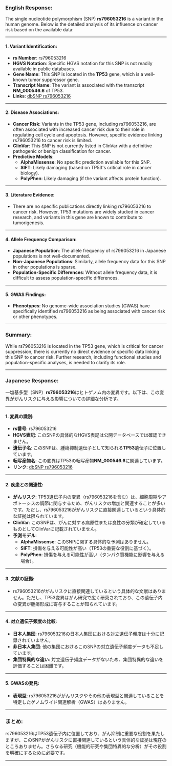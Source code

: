 ### English Response:

The single nucleotide polymorphism (SNP) **rs796053216** is a variant in the human genome. Below is the detailed analysis of its influence on cancer risk based on the available data:

---

#### 1. **Variant Identification**:
- **rs Number**: rs796053216
- **HGVS Notation**: Specific HGVS notation for this SNP is not readily available in public databases.
- **Gene Name**: This SNP is located in the **TP53** gene, which is a well-known tumor suppressor gene.
- **Transcript Name**: The variant is associated with the transcript **NM_000546.6** of TP53.
- **Links**: [dbSNP rs796053216](https://www.ncbi.nlm.nih.gov/snp/rs796053216)

---

#### 2. **Disease Associations**:
- **Cancer Risk**: Variants in the TP53 gene, including rs796053216, are often associated with increased cancer risk due to their role in regulating cell cycle and apoptosis. However, specific evidence linking rs796053216 to cancer risk is limited.
- **ClinVar**: This SNP is not currently listed in ClinVar with a definitive pathogenic or benign classification for cancer.
- **Predictive Models**:
  - **AlphaMissense**: No specific prediction available for this SNP.
  - **SIFT**: Likely damaging (based on TP53's critical role in cancer biology).
  - **PolyPhen**: Likely damaging (if the variant affects protein function).

---

#### 3. **Literature Evidence**:
- There are no specific publications directly linking rs796053216 to cancer risk. However, TP53 mutations are widely studied in cancer research, and variants in this gene are known to contribute to tumorigenesis.

---

#### 4. **Allele Frequency Comparison**:
- **Japanese Population**: The allele frequency of rs796053216 in Japanese populations is not well-documented.
- **Non-Japanese Populations**: Similarly, allele frequency data for this SNP in other populations is sparse.
- **Population-Specific Differences**: Without allele frequency data, it is difficult to assess population-specific differences.

---

#### 5. **GWAS Findings**:
- **Phenotypes**: No genome-wide association studies (GWAS) have specifically identified rs796053216 as being associated with cancer risk or other phenotypes.

---

### Summary:
While rs796053216 is located in the TP53 gene, which is critical for cancer suppression, there is currently no direct evidence or specific data linking this SNP to cancer risk. Further research, including functional studies and population-specific analyses, is needed to clarify its role.

---

### Japanese Response:

一塩基多型（SNP）**rs796053216**はヒトゲノム内の変異です。以下は、この変異ががんリスクに与える影響についての詳細な分析です。

---

#### 1. **変異の識別**:
- **rs番号**: rs796053216
- **HGVS表記**: このSNPの具体的なHGVS表記は公開データベースでは確認できません。
- **遺伝子名**: このSNPは、腫瘍抑制遺伝子として知られる**TP53**遺伝子に位置しています。
- **転写産物名**: この変異はTP53の転写産物**NM_000546.6**に関連しています。
- **リンク**: [dbSNP rs796053216](https://www.ncbi.nlm.nih.gov/snp/rs796053216)

---

#### 2. **疾患との関連性**:
- **がんリスク**: TP53遺伝子内の変異（rs796053216を含む）は、細胞周期やアポトーシスの調節に関与するため、がんリスクの増加と関連することが多いです。ただし、rs796053216ががんリスクに直接関連しているという具体的な証拠は限られています。
- **ClinVar**: このSNPは、がんに対する病原性または良性の分類が確定しているものとしてClinVarに記載されていません。
- **予測モデル**:
  - **AlphaMissense**: このSNPに関する具体的な予測はありません。
  - **SIFT**: 損傷を与える可能性が高い（TP53の重要な役割に基づく）。
  - **PolyPhen**: 損傷を与える可能性が高い（タンパク質機能に影響を与える場合）。

---

#### 3. **文献の証拠**:
- rs796053216ががんリスクに直接関連しているという具体的な文献はありません。ただし、TP53変異はがん研究で広く研究されており、この遺伝子内の変異が腫瘍形成に寄与することが知られています。

---

#### 4. **対立遺伝子頻度の比較**:
- **日本人集団**: rs796053216の日本人集団における対立遺伝子頻度は十分に記録されていません。
- **非日本人集団**: 他の集団におけるこのSNPの対立遺伝子頻度データも不足しています。
- **集団特異的な違い**: 対立遺伝子頻度データがないため、集団特異的な違いを評価することは困難です。

---

#### 5. **GWASの発見**:
- **表現型**: rs796053216ががんリスクやその他の表現型と関連していることを特定したゲノムワイド関連解析（GWAS）はありません。

---

### まとめ:
rs796053216はTP53遺伝子内に位置しており、がん抑制に重要な役割を果たしますが、このSNPががんリスクに直接関連しているという具体的な証拠は現在のところありません。さらなる研究（機能的研究や集団特異的な分析）がその役割を明確にするために必要です。

---